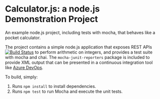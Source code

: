 Calculator.js: a node.js Demonstration Project
==============================================
An example node.js project, including tests with mocha, that behaves like
a pocket calculator.

The project contains a simple node.js application that exposes REST APIs
[![Build Status](https://dev.azure.com/pabloduque/Integrating%20External%20Source%20Control%20with%20Azure%20Pipelines/_apis/build/status/psduquer.calculator?branchName=master)](https://dev.azure.com/pabloduque/Integrating%20External%20Source%20Control%20with%20Azure%20Pipelines/_build/latest?definitionId=13&branchName=master)
to perform arithmetic on integers, and provides a test suite with mocha
and chai.  The `mocha-junit-reporters` package is included to provide XML
output that can be presented in a continuous integration tool like
[Azure DevOps](https://azure.com/devops).

To build, simply:

1. Runs `npm install` to install dependencies.
2. Runs `npm test` to run Mocha and execute the unit tests.

